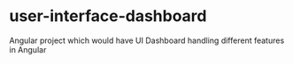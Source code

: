 # user-interface-dashboard
Angular project which would have UI Dashboard handling different features in Angular
